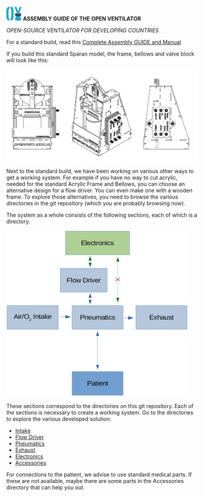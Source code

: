![](images/OpenVentilatorLogoSmall.png) **ASSEMBLY GUIDE OF THE OPEN VENTILATOR**

*OPEN-SOURCE VENTILATOR FOR DEVELOPING COUNTRIES*

For a standard build, read this [Complete Assembly GUIDE and Manual](OpenVentilator.io_Spartan_Model_Documentation.pdf)

If you build this standard Sparan model, the frame, bellows and valve block will look like this:

![](images/OpenVentilatorSpartanModel.png)

Next to the standard build, we have been working on various other ways to get a working system. For example if you have no way to cut acrylic, needed for the standard Acrylic Frame and Bellows, you can choose an alternative design for a flow driver. You can even make one with a wooden frame. To explore those alternatives, you need to browse the various directories in the git repository (which you are probably browsing now).

The system as a whole consists of the following sections, each of which is a directory.

![block diagram](images/HighLevelBlockDiagramSpartan.png)

These sections correspond to the directories on this git repository. Each of the sections is necessary to create a working system. Go to the directories to explore the various developed solution:

- [Intake](01_Intake/)
- [Flow Driver](02_FlowDriver/)
- [Pneumatics](03_Pneumatics/)
- [Exhaust](04_Exhaust/)
- [Electronics](05_Electronics/)
- [Accessories](06_Accessories/)

For connections to the patient, we advise to use standard medical parts. If these are not available, maybe there are some parts in the Accessories directory that can help you out.
